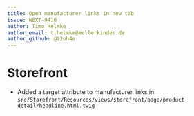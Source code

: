 ```yaml
---
title: Open manufacturer links in new tab
issue: NEXT-9410
author: Timo Helmke
author_email: t.helmke@kellerkinder.de 
author_github: @t2oh4e
---
```

# Storefront
* Added a target attribute to manufacturer links in `src/Storefront/Resources/views/storefront/page/product-detail/headline.html.twig`
